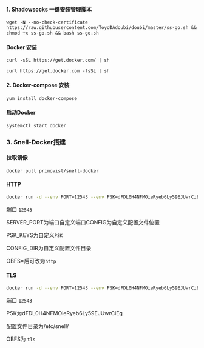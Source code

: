 #### 1. Shadowsocks 一键安装管理脚本

```shell
wget -N --no-check-certificate https://raw.githubusercontent.com/ToyoDAdoubi/doubi/master/ss-go.sh && chmod +x ss-go.sh && bash ss-go.sh
```

#### Docker 安装

```shell
curl -sSL https://get.docker.com/ | sh

curl https://get.docker.com -fsSL | sh
```

#### 2. Docker-compose 安装

`yum install docker-compose`

#### 启动Docker

`systemctl start docker`

### 3. Snell-Docker搭建

####  拉取镜像

```docker
docker pull primovist/snell-docker
```

####  HTTP

```bash
docker run -d --env PORT=12543 --env PSK=dFDL0H4NFMOieRyeb6Ly59EJUwrCiEg --env OBFS=http -p 12543:12543 -p 12543:12543/udp --name snell-server -v /etc/snell/:/etc/snell/ --restart=always primovist/snell-docker
```
  端口 `12543`
  
  SERVER_PORT为端口自定义端口CONFIG为自定义配置文件位置
  
  PSK_KEYS为自定义`PSK`
  
  CONFIG_DIR为自定义配置文件目录
  
  OBFS=后可改为`http`

#### TLS

```bash
docker run -d --env PORT=12543 --env PSK=dFDL0H4NFMOieRyeb6Ly59EJUwrCiEg --env OBFS=tls -p 12543:12543 -p 12543:12543/udp --name snell-server -v /etc/snell/:/etc/snell/ --restart=always primovist/snell-docker
```

   端口 `12543`
   
   PSK为dFDL0H4NFMOieRyeb6Ly59EJUwrCiEg
   
   配置文件目录为/etc/snell/
   
   OBFS为 `tls`
